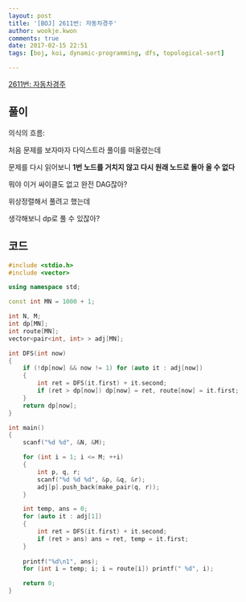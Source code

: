 ```yaml
---
layout: post
title: '[BOJ] 2611번: 자동차경주'
author: wookje.kwon
comments: true
date: 2017-02-15 22:51
tags: [boj, koi, dynamic-programming, dfs, topological-sort]

---
```


[2611번: 자동차경주](https://www.acmicpc.net/problem/2611)

## 풀이

의식의 흐름:

처음 문제를 보자마자 다익스트라 풀이를 떠올렸는데  

문제를 다시 읽어보니 **1번 노드를 거치지 않고 다시 원래 노드로 돌아 올 수 없다**  

뭐야 이거 싸이클도 없고 완전 DAG잖아?  

위상정렬해서 풀려고 했는데  

생각해보니 dp로 풀 수 있잖아?  

## 코드

```cpp
#include <stdio.h>
#include <vector>

using namespace std;

const int MN = 1000 + 1;

int N, M;
int dp[MN];
int route[MN];
vector<pair<int, int> > adj[MN];

int DFS(int now)
{
	if (!dp[now] && now != 1) for (auto it : adj[now])
	{
		int ret = DFS(it.first) + it.second;
		if (ret > dp[now]) dp[now] = ret, route[now] = it.first;
	}
	return dp[now];
}

int main()
{
	scanf("%d %d", &N, &M);

	for (int i = 1; i <= M; ++i)
	{
		int p, q, r;
		scanf("%d %d %d", &p, &q, &r);
		adj[p].push_back(make_pair(q, r));
	}

	int temp, ans = 0;
	for (auto it : adj[1])
	{
		int ret = DFS(it.first) + it.second;
		if (ret > ans) ans = ret, temp = it.first;
	}
	
	printf("%d\n1", ans);
	for (int i = temp; i; i = route[i]) printf(" %d", i);

	return 0;
}
```